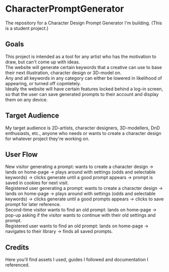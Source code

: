 <h1>CharacterPromptGenerator</h1>
The repository for a Character Design Prompt Generator I'm building. (This is a student project.)

<h2>Goals</h2>
This project is intended as a tool for any artist who has the motivation to draw, but can't come up with ideas.<br>
The website will generate certain keywords that a creative can use to base their next illustration, character design or 3D-model on.<br>
Any and all keywords in any category can either be lowered in likelihood of appearing, or turned off copmletely.<br>
Ideally the website will have certain features locked behind a log-in screen, so that the user can save generated prompts to their account and display them on any device.

<h2>Target Audience</h2>
My target audience is 2D-artists, character designers, 3D-modellers, DnD enthusiasts, etc., anyone who needs or wants to create a character design for whatever project they're working on.

<h2>User Flow</h2>
New visitor generating a prompt: wants to create a character design -> lands on home-page -> plays around with settings (odds and selectable keywords) -> clicks generate until a good prompt appears -> prompt is saved in cookies for next visit.<br>
Registered user generating a prompt: wants to create a character design -> lands on home-page -> plays around with settings (odds and selectable keywords) -> clicks generate until a good prompts appears -> clicks to save prompt for later reference.<br>
Second-time visitor wants to find an old prompt: lands on home-page -> pop-up asking if the visitor wants to continue with their old settings and prompt.<br>
Registered user wants to find an old prompt: lands on home-page -> navigates to their library -> finds all saved prompts.<br>

<h2>Credits</h2>
Here you'll find assets I used, guides I followed and documentation I referenced.